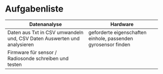 # Aufgabenliste

|Datenanalyse	|Hardware	|
|---------------|---------------|
|Daten aus Txt in CSV umwandeln und, CSV Daten Auswerten und analysieren|geforderte eigenschaften einhole, passenden gyrosensor finden|
|Firmware für sensor / Radiosonde schreiben und testen| |